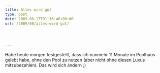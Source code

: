 ```yaml
---
title: Alles wird gut
type: post
date: 2009-08-17T01:16:46+00:00
url: /2009/08/alles-wird-gut/




---
```

Habe heute morgen festgestellt, dass ich nunmehr 11 Monate im Poolhaus gelebt habe, ohne den Pool zu nutzen (aber nicht ohne diesen Luxus mitzubezahlen). Das wird sich ändern ;)
